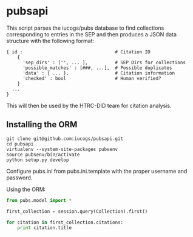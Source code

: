pubsapi
=======

This script parses the iucogs/pubs database to find collections corresponding to
entries in the SEP and then produces a JSON data structure with the following
format:

    { id :                                  # Citation ID
        {
          'sep_dirs' : ['', ... ],          # SEP Dirs for collections
          'possible_matches' : [###, ...],  # Possible duplicates
          'data' : { ... },                 # Citation information
          'checked' : bool                  # Human verified?
        }
      ...
    }

This will then be used by the HTRC-DID team for citation analysis.

Installing the ORM
----------------------

    git clone git@github.com:iucogs/pubsapi.git
    cd pubsapi
    virtualenv --system-site-packages pubsenv
    source pubsenv/bin/activate
    python setup.py develop

Configure pubs.ini from pubs.ini.template with the proper username and password.

Using the ORM:

```python
from pubs.model import *

first_collection = session.query(Collection).first()

for citation in first_collection.citations:
    print citation.title

```
